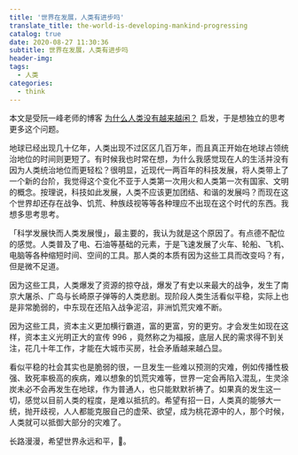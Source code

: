 ```yaml
---
title: '世界在发展，人类有进步吗'
translate_title: the-world-is-developing-mankind-progressing
catalog: true
date: 2020-08-27 11:30:36
subtitle: 世界在发展，人类有进步吗
header-img:
tags:
  - 人类
categories:
  - think
---
```


本文是受阮一峰老师的博客 [为什么人类没有越来越闲？](http://www.ruanyifeng.com/blog/2020/08/weekly-issue-121.html) 启发，于是想独立的思考更多这个问题。

地球已经出现几十亿年，人类出现不过区区几百万年，而且真正开始在地球占领统治地位的时间则更短了。有时候我也时常在想，为什么我感觉现在人的生活并没有因为人类统治地位而更轻松？很明显，近现代一两百年的科技发展，将人类带上了一个新的台阶，我觉得这个变化不亚于人类第一次用火和人类第一次有国家、文明的概念。按理说，科技如此发展，人类不应该更加团结、和谐的发展吗？而现在这个世界却还存在战争、饥荒、种族歧视等等各种理应不出现在这个时代的东西。我想多思考思考。

「科学发展快而人类发展慢」，最主要的，我认为就是这个原因了。有点德不配位的感觉。人类普及了电、石油等基础的元素，于是飞速发展了火车、轮船、飞机、电脑等各种缩短时间、空间的工具。那人类的本质有因为这些工具而改变吗？有，但是微不足道。

因为这些工具，人类爆发了资源的掠夺战，爆发了有史以来最大的战争，发生了南京大屠杀、广岛与长崎原子弹等的人类悲剧。现阶段人类生活看似平稳，实际上也是非常脆弱的，中东现在还陷入战争泥沼，非洲饥荒灾难不断。

因为这些工具，资本主义更加横行霸道，富的更富，穷的更穷。才会发生如现在这样，资本主义光明正大的宣传 996 ，竟然称之为福报，底层人民的需求得不到关注，花几十年工作，才能在大城市买房，社会矛盾越来越凸显。

看似平稳的社会其实也是脆弱的很，一旦发生一些难以预测的灾难，例如传播性极强、致死率极高的疾病，难以想象的饥荒灾难等，世界一定会再陷入混乱，生灵涂炭未必不会再发生在地球，作为普通人，也只能默默祈祷了。如果真的发生这一切，感觉以目前人类的程度，是难以抵抗的。希望有招一日，人类真的能够大一统，抛开歧视，人人都能克服自己的虚荣、欲望，成为桃花源中的人，那个时候，人类就可以抵御大部分的灾难了。

长路漫漫，希望世界永远和平，🙏。
